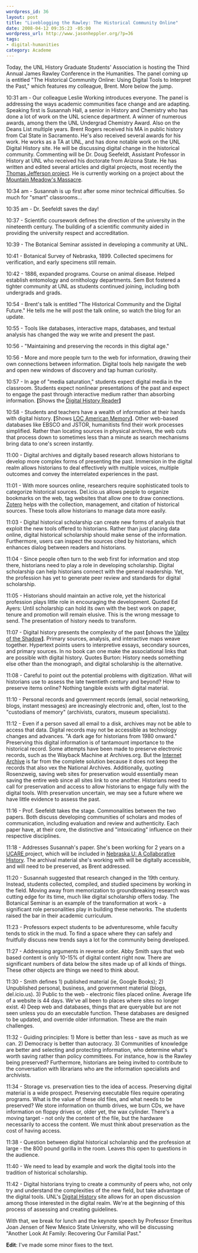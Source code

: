 ```yaml
--- 
wordpress_id: 36
layout: post
title: "Liveblogging the Rawley: The Historical Community Online"
date: 2008-04-12 09:35:23 -05:00
wordpress_url: http://www.jasonheppler.org/?p=36
tags: 
- digital-humanities
category: Academe
---
```

Today, the UNL History Graduate Students' Association is hosting the  Third Annual James Rawley Conference in the Humanities.  The panel  coming up is entitled "The Historical Community Online: Using Digital  Tools to Interpret the Past," which features my colleague, Brent.  More  below the jump.

10:31 am - Our colleague Leslie Working introduces everyone.  The  panel is addressing the ways academic communities face change and are  adapting.  Speaking first is Susannah Hall, a senior in History and  Chemistry who has done a lot of work on the UNL science department.  A  winner of numerous awards, among them the UNL Undergrad Chemistry Award.   Also on the Deans List multiple years.  Brent Rogers received his MA  in public history from Cal State in Sacramento.  He's also received  several awards for his work. He works as a TA at UNL, and has done  notable work on the UNL Digital History site.  He will be discussing  digital change in the historical community.  Commenting will be Dr. Doug  Seefeldt, Assistant Professor in History at UNL who received his  doctorate from Arizona State.  He has written and edited several  articles and digital projects, most recently the<a href="http://jeffersonswest.unl.edu/archive/index.php"> Thomas  Jefferson project</a>.  He is currently working on a project about the <a href="http://mountainmeadows.unl.edu/index.html">Mountain Meadow's  Massacre</a>.

10:34 am - Susannah is up first after some minor technical  difficulties.  So much for "smart" classrooms...

10:35 am - Dr. Seefeldt saves the day!

10:37 - Scientific coursework defines the direction of the university  in the nineteenth century.  The building of a scientific community  aided in providing the university respect and accreditation.

10:39 - The Botanical Seminar assisted in developing a community at  UNL.

10:41 - Botanical Survey of Nebraska, 1899.  Collected specimens for  verification, and early specimens still remain.

10:42 - 1886, expanded programs.  Course on animal disease.  Helped  establish entomology and ornithology departments.  Sem Bot fostered a  tighter community at UNL as students continued joining, including both  undergrads and grads.

10:54 - Brent's talk is entitled "The Historical Community and the  Digital Future."  He tells me he will post the talk online, so watch the  blog for an update.

10:55 - Tools like databases, interactive maps, databases, and  textual analysis has changed the way we write and present the past.

10:56 - "Maintaining and preserving the records in this digital age."

10:56 - More and more people turn to the web for information, drawing  their own connections between information.  Digital tools help navigate  the web and open new windows of discovery and tap human curiosity.

10:57 - In age of "media saturation," students expect digital media  in the classroom.  Students expect nonlinear presentations of the past  and expect to engage the past through interactive medium rather than  absorbing information.  <strong>[</strong>Shows the <a href="http://www.dhr.history.vt.edu/">Digital History Reader</a><strong>]</strong>

10:58 - Students and teachers have a wealth of information at their  hands with digital history.  <strong>[</strong>Shows <a href="http://memory.loc.gov/ammem/index.html">LOC American Memory</a><strong>]</strong>.   Other web-based databases like EBSCO and JSTOR, humanitists find their  work processes simplified.  Rather than locating sources in physical  archives, the web cuts that process down to sometimes less than a minute  as search mechanisms bring data to one's screen instantly.

11:00 - Digital archives and digitally based research allows  historians to develop more complex forms of presenting the past.   Immersion in the digital realm allows historians to deal effectively  with multiple voices, multiple outcomes and convey the interrelated  experiences in the past.

11:01 - With more sources online, researchers require sophisticated  tools to categorize historical sources.  Del.icio.us allows people to  organize bookmarks on the web, tag websites that allow one to draw  connections.  <a href="http://www.zotero.org/">Zotero</a> helps with the collection,  management, and citation of historical sources.  These tools allow  historians to manage data more easily.

11:03 - Digital historical scholarship can create new forms of  analysis that exploit the new tools offered to historians.  Rather than  just placing data online, digital historical scholarship should make  sense of the information.  Furthermore, users can inspect the sources  cited by historians, which enhances dialog between readers and  historians.

11:04 - Since people often turn to the web first for information and  stop there, historians need to play a role in developing scholarship.   Digital scholarship can help historians connect with the general  readership.  Yet, the profession has yet to generate peer review and  standards for digital scholarship.

11:05 - Historians should maintain an active role, yet the historical  profession plays little role in encouraging the development.  Quoted Ed  Ayers: Until scholarship can hold its own with the best work on paper,  tenure and promotion will remain elusive.   This is the wrong message to  send.  The presentation of history needs to transform.

11:07 - Digital history presents the complexity of the past <strong>[</strong>shows  the <a href="http://valley.vcdh.virginia.edu/">Valley of the Shadow</a><strong>]</strong>.   Primary sources, analysis, and interactive maps weave together.   Hypertext points users to interpretive essays, secondary sources, and  primary sources.  In no book can one make the associational links that  are possible with digital history.  Quotes Burton: History needs  something else other than the monograph, and digital scholarship is the  alternative.

11:08 - Careful to point out the potential problems with  digitization.  What will historians use to assess the late twentieth  century and beyond?  How to preserve items online?  Nothing tangible  exists with digital material.

11:10 - Personal records and government records (email, social  networking, blogs, instant messages) are increasingly electronic and,  often, lost to the "custodians of memory" (archivists, curators, museum  specialists).

11:12 - Even if a person saved all email to a disk, archives may not  be able to access that data.  Digital records may not be accessible as  technology changes and advances.  "A dark age for historians from 1980  onward."  Preserving this digital information is of tantamount  importance to the historical record.  Some attempts have been made to  preserve electronic records, such as the Wayback Machine at  Archives.org.  But the <a href="http://www.archive.org/index.php">Internet Archive</a> is far  from the complete solution because it does not keep the records that  also vex the National Archives.  Additionally, quoting Rosenzweig,  saving web sites for preservation would essentially mean saving the  entire web since all sites link to one another.  Historians need to call  for preservation and access to allow historians to engage fully with  the digital tools.  With preservation uncertain, we may see a future  where we have little evidence to assess the past.

11:16 - Prof. Seefeldt takes the stage.  Commonalities between the  two papers.  Both discuss developing communities of scholars and modes  of communication, including evaluation and review and authenticity.   Each paper have, at their core, the distinctive and "intoxicating"  influence on their respective disciplines.

11:18 - Addresses Susannah's paper.  She's been working for 2 years  on a <a href="http://www.unl.edu/ucare/">UCARE </a>project, which will be  included in <a href="http://unlhistory.unl.edu/">Nebraska U: A Collaborative  History</a>.  The archival material she's working with will be digitally  accessible, and will need to be preserved, as Brent addressed.

11:20 - Susannah suggested that research changed in the 19th century.   Instead, students collected, compiled, and studied specimens by  working in the field.  Moving away from memorization to groundbreaking  research was cutting edge for its time, much like digital scholarship  offers today.  The Botanical Seminar is an example of the transformation  at work - a significant role personalities play in building these  networks.  The students raised the bar in their academic curriculum.

11:23 - Professors expect students to be adventuresome, while faculty  tends to stick in the mud.  To find a space where they can safely and  fruitfully discuss new trends says a lot for the community being  developed.

11:27 - Addressing arguments in reverse order.  Abby Smith says that  web based content is only 10-15% of digital content right now.  There  are significant numbers of data below the sites made up of all kinds of  things.  These other objects are things we need to think about.

11:30 - Smith defines 1) published material (ie, Google Books); 2)  Unpublished personal, business, and government material (blogs,  del.icio.us).  3) Public to the web - electronic files placed online.   Average life of a website is 44 days.  We've all been to places where  sites no longer exist.  4) Deep web and databases, things that are  queryable but are not seen unless you do an executable function.  These  databases are designed to be updated, and override older information.   These are the main challenges.

11:32 - Guiding principles: 1) More is better than less - save as  much as we can.  2) Democracy is better than autocracy.  3) Communities  of knowledge are better and selecting and protecting information, who  determine what's worth saving rather than policy committees.  For  instance, how is the Rawley being preserved?  Furthermore, historians  are being invited to contribute to the conversation with librarians who  are the information specialists and archivists.

11:34 - Storage vs. preservation ties to the idea of access.   Preserving digital material is a wide prospect.  Preserving executable  files require operating programs.  What is the value of these old files,  and what needs to be preserved?  We store information on thumb drives,  we burn CDs, we have information on floppy drives or, older yet, the wax  cylinder.  There's a moving target - not only the content of the file,  but the hardware necessarily to access the content.  We must think about  preservation as the cost of having access.

11:38 - Question between digital historical scholarship and the  profession at large - the 800 pound gorilla in the room.  Leaves this  open to questions in the audience.

11:40 - We need to lead by example and work the digital tools into  the tradition of historical scholarship.

11:42 - Digital historians trying to create a community of peers who,  not only try and understand the complexities of the new field, but take  advantage of the digital tools.  UNL's <a href="http://digitalhistory.unl.edu/">Digital History</a> site  allows for an open discussion among those interested in the digital  realm.  We're at the beginning of this process of assessing and creating  guidelines.

With that, we break for lunch and the keynote speech by Professor  Emeritus Joan Jensen of New Mexico State University, who will be  discussing "Another Look At Family: Recovering Our Familial Past."

<strong>Edit</strong>: I've made some minor fixes to the text.
